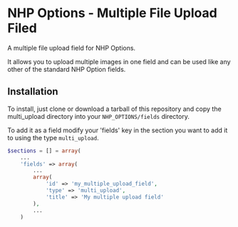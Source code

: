 NHP Options - Multiple File Upload Filed
========================================

A multiple file upload field for NHP Options.

It allows you to upload multiple images in one field and can be used like any other of the standard NHP Option fields.

## Installation

To install, just clone or download a tarball of this repository and copy the multi_upload directory into your `NHP_OPTIONS/fields` directory.

To add it as a field modify your 'fields' key in the section you want to add it to using the type `multi_upload`.

```php
$sections = [] = array(
	...
	'fields' => array(
		...
		array(
			'id' => 'my_multiple_upload_field',
			'type' => 'multi_upload',
			'title' => 'My multiple upload field'
		),
		...
	)
```

